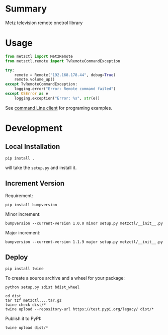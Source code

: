 # Summary

Metz television remote onctrol library

# Usage

~~~python
from metzctl import MetzRemote
from metzctl.remote import TvRemoteCommandException

try:
    remote = Remote("192.168.178.44", debug=True)
    remote.volume_up()
except TvRemoteCommandException:
    logging.error("Error: Remote command failed")
except OSError as e
    logging.exception("Error: %s", str(e))
~~~

See [command Line client](metzctl/__main__.py) for programing examples.

# Development

## Local Installation

    pip install .
    
will take the `setup.py` and install it.

## Increment Version

Requirement:
 
~~~
pip install bumpversion
~~~

Minor increment:

~~~
bumpversion --current-version 1.0.0 minor setup.py metzctl/__init__.py
~~~

Major increment:

~~~
bumpversion --current-version 1.1.9 major setup.py metzctl/__init__.py
~~~

## Deploy

~~~
pip install twine
~~~

To create a source archive and a wheel for your package:

~~~
python setup.py sdist bdist_wheel
~~~

~~~
cd dist
tar tzf metzctl....tar.gz
twine check dist/*
twine upload --repository-url https://test.pypi.org/legacy/ dist/*
~~~

Publish it to PyPI:

~~~
twine upload dist/*
~~~
